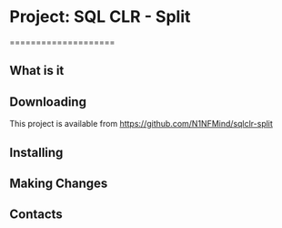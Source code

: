 ﻿# Project: SQL CLR - Split
====================

## What is it

## Downloading
This project is available from https://github.com/N1NFMind/sqlclr-split

## Installing

## Making Changes

## Contacts
